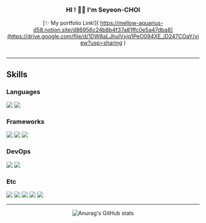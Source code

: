 <div align="center">
  
### HI ! 👋🏻 I'm Seyeon-CHOI<br />
[✨ My portfolio Link!]( https://mellow-aquarius-d58.notion.site/d86956c24b8b4f37a81ffc0e5a47dba8](https://drive.google.com/file/d/1DW8aLJhulVxjq1PeO094XE_iD247COaY/view?usp=sharing ) <br /><br />
  
</div>

<hr>

<div>
  
## Skills
### Languages
<img src="https://img.shields.io/badge/Java-007396?style=flat&logo=java&logoColor=ffffff"/>
<img src="https://img.shields.io/badge/Python-3776AB?style=flat&logo=python&logoColor=ffffff"/>
<br>
  
### Frameworks
<img src="https://img.shields.io/badge/Spring Boot-6DB33F?style=flat&logo=springboot&logoColor=ffffff"/>
<img src="https://img.shields.io/badge/Django-092E20?style=flat&logo=django&logoColor=ffffff"/>
<img src="https://img.shields.io/badge/Flask-000000?style=flat&logo=flask&logoColor=ffffff"/>
<br>
  
### DevOps
<img src="https://img.shields.io/badge/Docker-2496ED?style=flat&logo=docker&logoColor=ffffff"/>
<img src = "https://img.shields.io/badge/-Google Cloud Platform-4285F4?logo=GoogleCloud&logoColor=white&style=flat">
<br>
  
<!-- ### Tools
<img src = "https://img.shields.io/badge/-Git Kraken-179287?logo=GitKraken&logoColor=black&style=flat"/>
<img src = "https://img.shields.io/badge/-GitLab-FC6D26?logo=GitLab&logoColor=black&style=flat"/>
<img src = "https://img.shields.io/badge/Slack-4A154B?logo=slack&logoColor=white&style=flat"/> 
<img src = "https://img.shields.io/badge/Notion-000000?logo=notion&logoColor=white&style=flat"/>
<br> -->
  
### Etc
<img src="https://img.shields.io/badge/RabbitMQ-FF6600?style=flat&logo=rabbitmq&logoColor=ffffff"/>
<img src="https://img.shields.io/badge/Celery-37814A?style=flat&logo=celery&logoColor=ffffff"/>
<img src="https://img.shields.io/badge/Redis-DC382D?style=flat&logo=redis&logoColor=ffffff"/>
<img src="https://img.shields.io/badge/NGINX-009639?style=flat&logo=nginx&logoColor=ffffff"/>
<img src="https://img.shields.io/badge/Selenium-43B02A?style=flat&logo=selenium&logoColor=ffffff"/>
<br>
  
 <!-- ### Learning...
<img src="https://img.shields.io/badge/Kubernetes-326CE5?style=flat&logo=kubernetes&logoColor=ffffff"/> -->
<hr>
</div>

<div align="center">
  
![Anurag's GitHub stats](https://github-readme-stats.vercel.app/api?username=barabobBOB&show_icons=true&theme=calm) 
<!-- ![Top Langs](https://github-readme-stats.vercel.app/api/top-langs/?username=barabobBOB&layout=compact&theme=calm) -->
  
</div>

<!-- 사용 예정 -->
<!-- <img src = "https://img.shields.io/badge/-AWS-232F3E?logo=AmazonAWS&logoColor=white&style=flat"> -->
 <!-- <img src="https://img.shields.io/badge/AWS-232F3E?style=flat&logo=amazonaws&logoColor=ffffff"/> -->
<!-- <img src="https://img.shields.io/badge/Spring-6DB33F?style=flat&logo=spring&logoColor=ffffff"/> -->
<!-- <img src="https://img.shields.io/badge/Github Actions-2088FF?style=flat&logo=githubactions&logoColor=ffffff"/> -->
<!-- <br>
<img src="https://img.shields.io/badge/Grafana-F46800?style=flat&logo=grafana&logoColor=ffffff"/>
<img src="https://img.shields.io/badge/Prometheus-E6522C?style=flat&logo=prometheus&logoColor=ffffff"/>
<img src="https://img.shields.io/badge/cAdvisor-34E0A1?style=flat&logo=&logoColor=ffffff"/>
<br> -->
